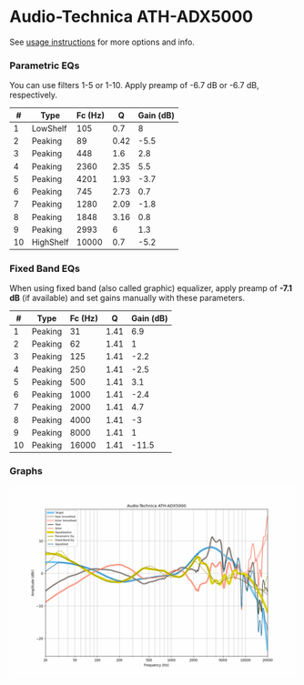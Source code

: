 # Audio-Technica ATH-ADX5000
See [usage instructions](https://github.com/jaakkopasanen/AutoEq#usage) for more options and info.

### Parametric EQs
You can use filters 1-5 or 1-10. Apply preamp of -6.7 dB or -6.7 dB, respectively.

|   # | Type      |   Fc (Hz) |    Q |   Gain (dB) |
|-----|-----------|-----------|------|-------------|
|   1 | LowShelf  |       105 | 0.7  |         8   |
|   2 | Peaking   |        89 | 0.42 |        -5.5 |
|   3 | Peaking   |       448 | 1.6  |         2.8 |
|   4 | Peaking   |      2360 | 2.35 |         5.5 |
|   5 | Peaking   |      4201 | 1.93 |        -3.7 |
|   6 | Peaking   |       745 | 2.73 |         0.7 |
|   7 | Peaking   |      1280 | 2.09 |        -1.8 |
|   8 | Peaking   |      1848 | 3.16 |         0.8 |
|   9 | Peaking   |      2993 | 6    |         1.3 |
|  10 | HighShelf |     10000 | 0.7  |        -5.2 |

### Fixed Band EQs
When using fixed band (also called graphic) equalizer, apply preamp of **-7.1 dB** (if available) and set gains manually with these parameters.

|   # | Type    |   Fc (Hz) |    Q |   Gain (dB) |
|-----|---------|-----------|------|-------------|
|   1 | Peaking |        31 | 1.41 |         6.9 |
|   2 | Peaking |        62 | 1.41 |         1   |
|   3 | Peaking |       125 | 1.41 |        -2.2 |
|   4 | Peaking |       250 | 1.41 |        -2.5 |
|   5 | Peaking |       500 | 1.41 |         3.1 |
|   6 | Peaking |      1000 | 1.41 |        -2.4 |
|   7 | Peaking |      2000 | 1.41 |         4.7 |
|   8 | Peaking |      4000 | 1.41 |        -3   |
|   9 | Peaking |      8000 | 1.41 |         1   |
|  10 | Peaking |     16000 | 1.41 |       -11.5 |

### Graphs
![](./Audio-Technica%20ATH-ADX5000.png)
